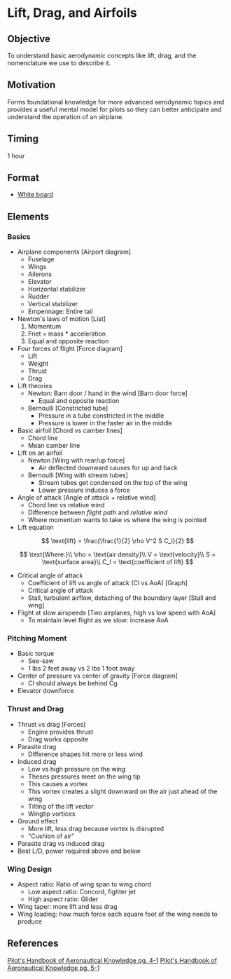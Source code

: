 # Lift, Drag, and Airfoils

## Objective

To understand basic aerodynamic concepts like lift, drag, and the nomenclature we use to describe it.

## Motivation

Forms foundational knowledge for more advanced aerodynamic topics and provides a useful mental model for pilots so they can better anticipate and understand the operation of an airplane.

## Timing

1 hour

## Format

- [White board](/slides/lift-and-drag.pdf)

## Elements

### Basics

- Airplane components [Airport diagram]
  - Fuselage
  - Wings
  - Ailerons
  - Elevator
  - Horizontal stabilizer
  - Rudder
  - Vertical stabilizer
  - Empennage: Entire tail
- Newton's laws of motion [List]
  1. Momentum
  2. Fnet = mass \* acceleration
  3. Equal and opposite reaction
- Four forces of flight [Force diagram]
  - Lift
  - Weight
  - Thrust
  - Drag
- Lift theories
  - Newton: Barn door / hand in the wind [Barn door force]
    - Equal and opposite reaction
  - Bernoulli [Constricted tube]
    - Pressure in a tube constricted in the middle
    - Pressure is lower in the faster air in the middle
- Basic airfoil [Chord vs camber lines]
  - Chord line
  - Mean camber line
- Lift on an airfoil
  - Newton [Wing with rear/up force]
    - Air deflected downward causes for up and back
  - Bernoulli [Wing with stream tubes]
    - Stream tubes get condensed on the top of the wing
    - Lower pressure induces a force
- Angle of attack [Angle of attack + relative wind]
  - Chord line vs relative wind
  - Difference between _flight path_ and _relative wind_
  - Where momentum wants to take vs where the wing is pointed
- Lift equation

$$
\text{lift} = \frac{\frac{1}{2} \rho V^2 S C_l}{2}
$$

$$
\text{Where:}\\
\rho = \text{air density}\\
V = \text{velocity}\\
S = \text{surface area}\\
C_l = \text{coefficient of lift}
$$

- Critical angle of attack
  - Coefficient of lift vs angle of attack (Cl vs AoA) [Graph]
  - Critical angle of attack
  - Stall, turbulent airflow, detaching of the boundary layer [Stall and wing]
- Flight at slow airspeeds [Two airplanes, high vs low speed with AoA]
  - To maintain level flight as we slow: increase AoA

### Pitching Moment

- Basic torque
  - See-saw
  - 1 lbs 2 feet away vs 2 lbs 1 foot away
- Center of pressure vs center of gravity [Force diagram]
  - Cl should always be behind Cg
- Elevator downforce

### Thrust and Drag

- Thrust vs drag [Forces]
  - Engine provides thrust
  - Drag works opposite
- Parasite drag
  - Difference shapes hit more or less wind
- Induced drag
  - Low vs high pressure on the wing
  - Theses pressures meet on the wing tip
  - This causes a vortex
  - This vortex creates a slight downward on the air just ahead of the wing
  - Tilting of the lift vector
  - Wingtip vortices
- Ground effect
  - More lift, less drag because vortex is disrupted
  - "Cushion of air"
- Parasite drag vs induced drag
- Best L/D, power required above and below

### Wing Design

- Aspect ratio: Ratio of wing span to wing chord
  - Low aspect ratio: Concord, fighter jet
  - High aspect ratio: Glider
- Wing taper: more lift and less drag
- Wing loading: how much force each square foot of the wing needs to produce

## References

[Pilot's Handbook of Aeronautical Knowledge pg. 4-1](/_references/PHAK/4-1)
[Pilot's Handbook of Aeronautical Knowledge pg. 5-1](/_references/PHAK/5-1)
